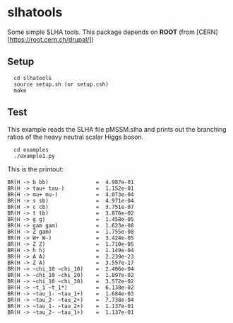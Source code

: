 # slhatools
Some simple SLHA tools. This package depends on **ROOT** (from [CERN][https://root.cern.ch/drupal/])

## Setup
```
  cd slhatools
  source setup.sh (or setup.csh)
  make
```

## Test
This example reads the SLHA file pMSSM.slha and prints out the branching ratios of the heavy neutral scalar Higgs boson.
```
  cd examples
  ./example1.py
```
This is the printout:
```
BR(H -> b bb)           	=  4.987e-01
BR(H -> tau+ tau-)      	=  1.152e-01
BR(H -> mu+ mu-)        	=  4.073e-04
BR(H -> s sb)           	=  4.971e-04
BR(H -> c cb)           	=  3.751e-07
BR(H -> t tb)           	=  3.876e-02
BR(H -> g g)            	=  1.458e-05
BR(H -> gam gam)        	=  1.623e-08
BR(H -> Z gam)          	=  1.755e-08
BR(H -> W+ W-)          	=  3.424e-05
BR(H -> Z Z)            	=  1.710e-05
BR(H -> h h)            	=  1.149e-04
BR(H -> A A)            	=  2.239e-23
BR(H -> Z A)            	=  3.557e-17
BR(H -> ~chi_10 ~chi_10)	=  2.406e-04
BR(H -> ~chi_10 ~chi_20)	=  1.897e-02
BR(H -> ~chi_10 ~chi_30)	=  3.572e-02
BR(H -> ~t_1 ~t_1*)     	=  6.138e-02
BR(H -> ~tau_1- ~tau_1+)	=  1.684e-03
BR(H -> ~tau_2- ~tau_2+)	=  7.738e-04
BR(H -> ~tau_1- ~tau_2+)	=  1.137e-01
BR(H -> ~tau_2- ~tau_1+)	=  1.137e-01
```
